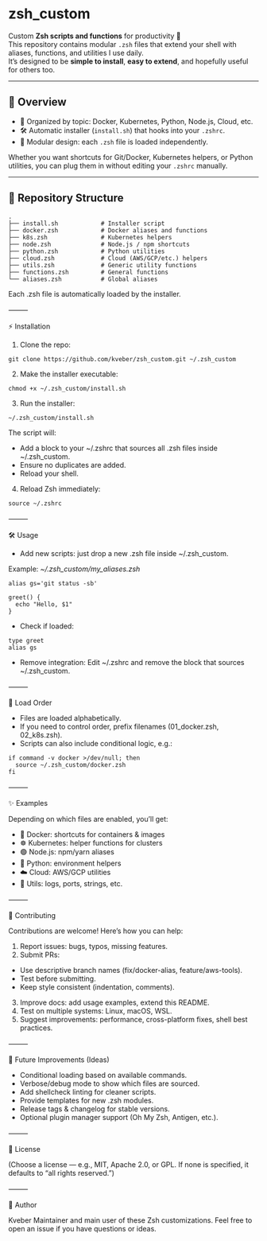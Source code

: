 # zsh_custom

Custom **Zsh scripts and functions** for productivity 🚀  
This repository contains modular `.zsh` files that extend your shell with aliases, functions, and utilities I use daily.  
It’s designed to be **simple to install**, **easy to extend**, and hopefully useful for others too.

---

## 🎯 Overview

- 📁 Organized by topic: Docker, Kubernetes, Python, Node.js, Cloud, etc.  
- 🛠️ Automatic installer (`install.sh`) that hooks into your `.zshrc`.  
- 🧩 Modular design: each `.zsh` file is loaded independently.  

Whether you want shortcuts for Git/Docker, Kubernetes helpers, or Python utilities, you can plug them in without editing your `.zshrc` manually.

---

## 📂 Repository Structure

```text
.
├── install.sh            # Installer script
├── docker.zsh            # Docker aliases and functions
├── k8s.zsh               # Kubernetes helpers
├── node.zsh              # Node.js / npm shortcuts
├── python.zsh            # Python utilities
├── cloud.zsh             # Cloud (AWS/GCP/etc.) helpers
├── utils.zsh             # Generic utility functions
├── functions.zsh         # General functions
└── aliases.zsh           # Global aliases
```

Each .zsh file is automatically loaded by the installer.

⸻

⚡ Installation

1.	Clone the repo:
```shell
git clone https://github.com/kveber/zsh_custom.git ~/.zsh_custom
```

2.	Make the installer executable:
```shell
chmod +x ~/.zsh_custom/install.sh
```

3.	Run the installer:
```shell
~/.zsh_custom/install.sh
```

The script will:
- Add a block to your ~/.zshrc that sources all .zsh files inside ~/.zsh_custom.
- Ensure no duplicates are added.
- Reload your shell.

4.	Reload Zsh immediately:
```shell
source ~/.zshrc
```


⸻

🛠 Usage
- Add new scripts: just drop a new .zsh file inside ~/.zsh_custom.

Example: _~/.zsh_custom/my_aliases.zsh_
```
alias gs='git status -sb'

greet() {
  echo "Hello, $1"
}
```

- Check if loaded:
```
type greet
alias gs
```

- Remove integration:
Edit ~/.zshrc and remove the block that sources ~/.zsh_custom.

⸻

🔄 Load Order
- Files are loaded alphabetically.
- If you need to control order, prefix filenames (01_docker.zsh, 02_k8s.zsh).
- Scripts can also include conditional logic, e.g.:
```
if command -v docker >/dev/null; then
  source ~/.zsh_custom/docker.zsh
fi
```


⸻

✨ Examples

Depending on which files are enabled, you’ll get:
- 🐳 Docker: shortcuts for containers & images
- ☸️ Kubernetes: helper functions for clusters
- 🟢 Node.js: npm/yarn aliases
- 🐍 Python: environment helpers
- ☁️ Cloud: AWS/GCP utilities
- 🔧 Utils: logs, ports, strings, etc.

⸻

🤝 Contributing

Contributions are welcome! Here’s how you can help:
1. Report issues: bugs, typos, missing features.
2. Submit PRs:
- Use descriptive branch names (fix/docker-alias, feature/aws-tools).
- Test before submitting.
- Keep style consistent (indentation, comments).
3. Improve docs: add usage examples, extend this README.
4. Test on multiple systems: Linux, macOS, WSL.
5. Suggest improvements: performance, cross-platform fixes, shell best practices.

⸻

🚀 Future Improvements (Ideas)
- Conditional loading based on available commands.
- Verbose/debug mode to show which files are sourced.
- Add shellcheck linting for cleaner scripts.
- Provide templates for new .zsh modules.
- Release tags & changelog for stable versions.
- Optional plugin manager support (Oh My Zsh, Antigen, etc.).

⸻

📜 License

(Choose a license — e.g., MIT, Apache 2.0, or GPL. If none is specified, it defaults to “all rights reserved.”)

⸻

👤 Author

Kveber
Maintainer and main user of these Zsh customizations.
Feel free to open an issue if you have questions or ideas.
